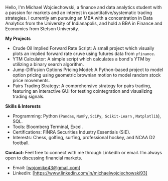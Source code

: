Hello, I'm Michael Wojciechowski, a finance and data analytics student with a passion for markets and an interest in quantitative/systematic trading strategies. 
I currently am pursuing an MBA with a concentration in Data Analytics from the University of Indianapolis, and hold a BBA in Finance and Economics from Stetson University. 


**My Projects**

- Crude Oil Implied Forward Rate Script: A small project which visually plots an implied forward rate cruve using futures data from `yfinance`.
- YTM Calculator: A simple script which calculates a bond's YTM by utilizing a binary search algorithm.
- Jump-Diffusion Options Pricing Model: A Python-based project to model option pricing using geometric brownian motion to model random stock price movements. 
- Pairs Trading Strategy: A comprehensive strategy for pairs trading, featuring an interactive GUI for testing cointegration and visualizing trading signals.


**Skills & Interests**
- Programming: Python (`Pandas`, `NumPy`, `SciPy`,` Scikit-Learn` , `Matplotlib`), SQL.
- Tools: Bloomberg Terminal, Excel.
- Certifications: FINRA Securities Industry Essentials (SIE).
- Interests: Chess, golfing, surfing, professional hockey, and NCAA D2 football.

**Contact:**
Feel free to connect with me through LinkedIn or email. I’m always open to discussing financial markets.
- Email: [wojomike43@gmail.com]
- Linkedin: [https://www.linkedin.com/in/michaelwojciechowski93]

